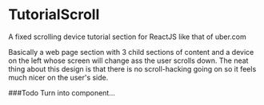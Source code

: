 # TutorialScroll
A fixed scrolling device tutorial section for ReactJS like that of uber.com

Basically a web page section with 3 child sections of content and a device on the left whose screen will change ass the user scrolls down. The neat thing about this design is that there is no scroll-hacking going on so it feels much nicer on the user's side.

###Todo
Turn into component...

